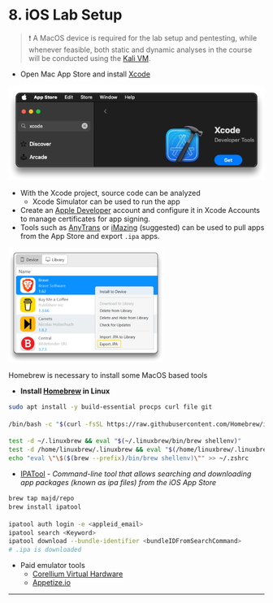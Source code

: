 # 8. iOS Lab Setup

> ❗ A MacOS device is required for the lab setup and pentesting, while whenever feasible, both static and dynamic analyses in the course will be conducted using the [Kali VM](../3-android-lab/README.md).

- Open Mac App Store and install [Xcode](https://developer.apple.com/documentation/xcode)

![](.gitbook/assets/2024-02-24_20-00-26_419.png)

- With the Xcode project, source code can be analyzed
  - Xcode Simulator can be used to run the app
- Create an [Apple Developer](https://developer.apple.com/programs/) account and configure it in Xcode Accounts to manage certificates for app signing.
- Tools such as [AnyTrans](https://www.imobie.com/anytrans/) or [iMazing](https://imazing.com/) (suggested) can be used to pull apps from the App Store and export `.ipa` apps.

![iMazing](.gitbook/assets/2024-02-24_20-12-01_420.png)

Homebrew is necessary to install some MacOS based tools

- **Install [Homebrew](https://brew.sh/) in Linux**

```bash
sudo apt install -y build-essential procps curl file git

/bin/bash -c "$(curl -fsSL https://raw.githubusercontent.com/Homebrew/install/HEAD/install.sh)"

test -d ~/.linuxbrew && eval "$(~/.linuxbrew/bin/brew shellenv)"
test -d /home/linuxbrew/.linuxbrew && eval "$(/home/linuxbrew/.linuxbrew/bin/brew shellenv)"
echo "eval \"\$($(brew --prefix)/bin/brew shellenv)\"" >> ~/.zshrc
```

-	[IPATool](https://github.com/majd/ipatool) - *Command-line tool that allows searching and downloading app packages (known as ipa files) from the iOS App Store*

```bash
brew tap majd/repo
brew install ipatool

ipatool auth login -e <appleid_email>
ipatool search <Keyword>
ipatool download --bundle-identifier <bundleIDFromSearchCommand>
# .ipa is downloaded
```

- Paid emulator tools
  - [Corellium Virtual Hardware](https://www.corellium.com/)
  - [Appetize.io](https://appetize.io/)

------


